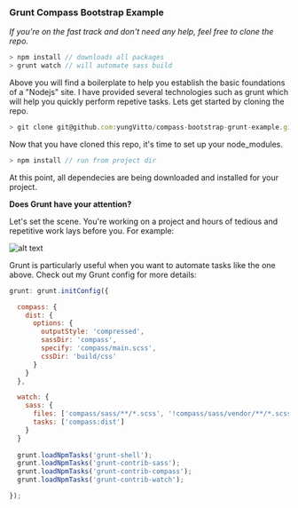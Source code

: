 ### Grunt Compass Bootstrap Example

*If you're on the fast track and don't need any help, feel free to clone the repo.*

  ```javascript
  > npm install // downloads all packages
  > grunt watch // will automate sass build
  ```

Above you will find a boilerplate to help you establish the basic foundations of a "Nodejs" site. I have provided several technologies such as grunt which will help you quickly perform repetive tasks. Lets get started by cloning the repo.


  ``` javascript
  > git clone git@github.com:yungVitto/compass-bootstrap-grunt-example.git
  ```
 
Now that you have cloned this repo, it's time to set up your node_modules.

  ``` javascript
  > npm install // run from project dir
  ```
  
At this point, all dependecies are being downloaded and installed for your project.

**Does Grunt have your attention?**

Let's set the scene. You're working on a project and hours of tedious and repetitive work lays before you. For example:

![alt text](https://raw.github.com/yungVitto/compass-bootstrap-grunt-example/master/readme.fw.png "Sass Example")

Grunt is particularly useful when you want to automate tasks like the one above. Check out my Grunt config for more details:

  ```javascript
  grunt: grunt.initConfig({

    compass: {
      dist: {   
        options: {
          outputStyle: 'compressed',
          sassDir: 'compass',
          specify: 'compass/main.scss',
          cssDir: 'build/css'
        }
      }
    },

    watch: {
      sass: {
        files: ['compass/sass/**/*.scss', '!compass/sass/vendor/**/*.scss'],
        tasks: ['compass:dist']
      }
    }
    
    grunt.loadNpmTasks('grunt-shell');
    grunt.loadNpmTasks('grunt-contrib-sass');
    grunt.loadNpmTasks('grunt-contrib-compass');
    grunt.loadNpmTasks('grunt-contrib-watch');

  });
  ```
  
  
  
